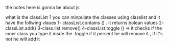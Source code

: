 the notes here is gonna be about js 

what is the classList ? 
you can minpulate the classes using classlist and it have the follwing vlaues 
1- classList.contains () . it returns bolean values 
2- classList.add()
3-class.list.remove()
4-classList.toggle ()  => it checks if the inner class you type it insde the .toggle if it persent he will remove it , if it's not he will add it 